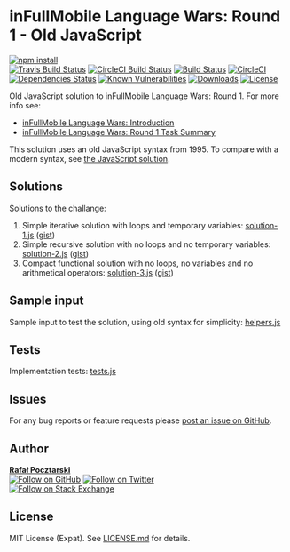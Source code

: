 inFullMobile Language Wars: Round 1 - Old JavaScript
====================================================
[![npm install][install-img]][npm-url]
<br>
[![Travis Build Status][travis-shield]][travis-url]
[![CircleCI Build Status][circle-shield]][circle-url]
[![Build Status][travis-img]][travis-url]
[![CircleCI][circle-img]][circle-url]
[![Dependencies Status][david-img]][david-url]
[![Known Vulnerabilities][snyk-img]][snyk-url]
[![Downloads][downloads-img]][stats-url]
[![License][license-img]][license-url]

Old JavaScript solution to inFullMobile Language Wars: Round 1. For more info see:

* [inFullMobile Language Wars: Introduction](https://blog.infullmobile.com/language-wars-introduction-8ea0598e897)
* [inFullMobile Language Wars: Round 1 Task Summary](https://gist.github.com/rsp/4255663f8c5a5e58bc9818a6174fe28f)

This solution uses an old JavaScript syntax from 1995.
To compare with a modern syntax, see [the JavaScript solution](https://github.com/rsp/ifm-lw-r1-js).

Solutions
---------
Solutions to the challange:

1. Simple iterative solution with loops and temporary variables:
[solution-1.js](solution-1.js) ([gist][solution-1-old-gist])
2. Simple recursive solution with no loops and no temporary variables:
[solution-2.js](solution-2.js) ([gist][solution-2-old-gist])
3. Compact functional solution with no loops, no variables and no arithmetical operators:
[solution-3.js](solution-3.js) ([gist][solution-3-old-gist])

Sample input
------------
Sample input to test the solution, using old syntax for simplicity: [helpers.js](helpers.js)

Tests
-----
Implementation tests: [tests.js](tests/tests.js)

Issues
------
For any bug reports or feature requests please
[post an issue on GitHub][issues-url].

Author
------
[**Rafał Pocztarski**](https://pocztarski.com/)
<br/>
[![Follow on GitHub][github-follow-img]][github-follow-url]
[![Follow on Twitter][twitter-follow-img]][twitter-follow-url]
<br/>
[![Follow on Stack Exchange][stackexchange-img]][stackoverflow-url]

License
-------
MIT License (Expat). See [LICENSE.md](LICENSE.md) for details.

[npm-url]: https://www.npmjs.com/package/ifm-lw-r1-ojs
[github-url]: https://github.com/rsp/ifm-lw-r1-ojs
[readme-url]: https://github.com/rsp/ifm-lw-r1-ojs#readme
[issues-url]: https://github.com/rsp/ifm-lw-r1-ojs/issues
[license-url]: https://github.com/rsp/ifm-lw-r1-ojs/blob/master/LICENSE.md
[travis-url]: https://travis-ci.org/rsp/ifm-lw-r1-ojs
[travis-img]: https://travis-ci.org/rsp/ifm-lw-r1-ojs.svg?branch=master
[travis-shield]: https://img.shields.io/travis/rsp/ifm-lw-r1-ojs.svg?label=Travis+CI
[circle-url]: https://circleci.com/gh/rsp/ifm-lw-r1-ojs
[circle-img]: https://circleci.com/gh/rsp/ifm-lw-r1-ojs.svg?style=svg
[circle-shield]: https://img.shields.io/circleci/project/github/rsp/ifm-lw-r1-ojs.svg?label=Circle+CI
[snyk-url]: https://snyk.io/test/github/rsp/ifm-lw-r1-ojs
[snyk-img]: https://snyk.io/test/github/rsp/ifm-lw-r1-ojs/badge.svg
[david-url]: https://david-dm.org/rsp/ifm-lw-r1-ojs
[david-img]: https://david-dm.org/rsp/ifm-lw-r1-ojs/status.svg
[install-img]: https://nodei.co/npm/ifm-lw-r1-ojs.png?compact=true
[downloads-img]: https://img.shields.io/npm/dt/ifm-lw-r1-ojs.svg
[license-img]: https://img.shields.io/npm/l/ifm-lw-r1-ojs.svg
[stats-url]: http://npm-stat.com/charts.html?package=ifm-lw-r1-ojs
[github-follow-url]: https://github.com/rsp
[github-follow-img]: https://img.shields.io/github/followers/rsp.svg?style=social&label=Follow
[twitter-follow-url]: https://twitter.com/intent/follow?screen_name=pocztarski
[twitter-follow-img]: https://img.shields.io/twitter/follow/pocztarski.svg?style=social&label=Follow
[stackoverflow-url]: https://stackoverflow.com/users/613198/rsp
[stackexchange-url]: https://stackexchange.com/users/303952/rsp
[stackexchange-img]: https://stackexchange.com/users/flair/303952.png
[solution-1-old-gist]: https://gist.github.com/rsp/40f69fb7cb0b96124fcb02459ce66472
[solution-1-new-gist]: https://gist.github.com/rsp/37e0b859bde229c22f9016d48685ff70
[solution-2-old-gist]: https://gist.github.com/rsp/c1607c8a9f489faa136c81b578428048
[solution-2-new-gist]: https://gist.github.com/rsp/17d69b2104be486f69a225fdcaca7869
[solution-3-old-gist]: https://gist.github.com/rsp/d2c88e304a40805ef247c0cd5ac1e065
[solution-3-new-gist]: https://gist.github.com/rsp/b85c279311464fdf4ed1ddb80f15b491
